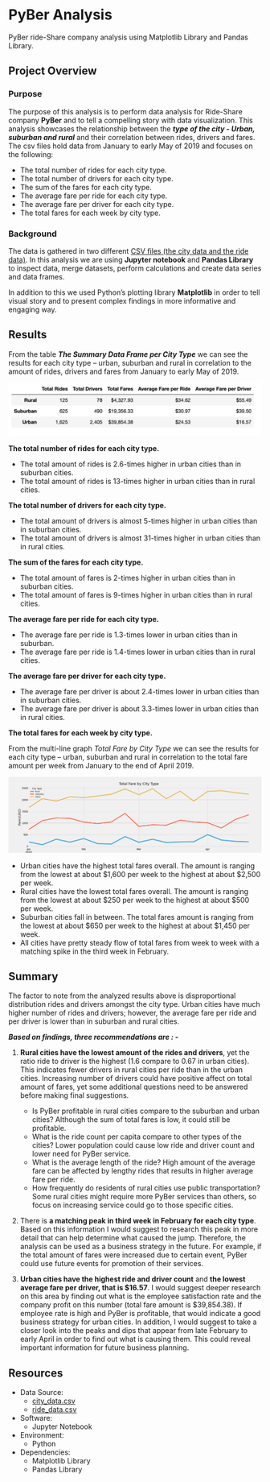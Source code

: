 # PyBer Analysis

PyBer ride-Share company analysis using Matplotlib Library and Pandas Library.

## Project Overview

### Purpose

The purpose of this analysis is to perform data analysis for Ride-Share company **PyBer** and to tell a compelling story with data visualization. This analysis showcases the relationship between the ***type of the city - Urban, suburban and rural*** and their correlation between rides, drivers and fares. The csv files hold data from January to early May of 2019 and focuses on the following:

 - The total number of rides for each city type. 
 - The total number of drivers for each city type. 
 - The sum of the fares for each city type.    
 - The average fare per ride for each city type. 
 - The average fare per driver for each city type. 
 - The total fares for each week by city type.

### Background

The data is gathered in two different [CSV files (the city data and the ride data)](https://github.com/awalindeep/PyBer_Analysis/tree/AwalinGHMAIN/Resources). In this analysis we are using  **Jupyter notebook**  and  **Pandas Library**  to inspect data, merge datasets, perform calculations and create data series and data frames.

In addition to this we used Python’s plotting library  **Matplotlib**  in order to tell visual story and to present complex findings in more informative and engaging way. 


## Results

From the table  _**The Summary Data Frame per City Type**_  we can see the results for each city type – urban, suburban and rural in correlation to the amount of rides, drivers and fares from January to early May of 2019.

![Summary Data Frame](https://github.com/awalindeep/PyBer_Analysis/blob/AwalinGHMAIN/Analysis/Summary_Data_Frame.png)

**The total number of rides for each city type.**

-   The total amount of rides is 2.6-times higher in urban cities than in suburban cities.
-   The total amount of rides is 13-times higher in urban cities than in rural cities.

**The total number of drivers for each city type.**

-   The total amount of drivers is almost 5-times higher in urban cities than in suburban cities.
-   The total amount of drivers is almost 31-times higher in urban cities than in rural cities.

**The sum of the fares for each city type.**

-   The total amount of fares is 2-times higher in urban cities than in suburban cities.
-   The total amount of fares is 9-times higher in urban cities than in rural cities.

**The average fare per ride for each city type.**

-   The average fare per ride is 1.3-times lower in urban cities than in suburban.
-   The average fare per ride is 1.4-times lower in urban cities than in rural cities.

**The average fare per driver for each city type.**

-   The average fare per driver is about 2.4-times lower in urban cities than in suburban cities.
-   The average fare per driver is about 3.3-times lower in urban cities than in rural cities.

**The total fares for each week by city type.**

From the multi-line graph  _Total Fare by City Type_  we can see the results for each city type – urban, suburban and rural in correlation to the total fare amount per week from January to the end of April 2019.

![PyBer fare summary](https://github.com/awalindeep/PyBer_Analysis/blob/AwalinGHMAIN/Analysis/PyBer_fare_summary.png)

-   Urban cities have the highest total fares overall. The amount is ranging from the lowest at about $1,600 per week to the highest at about $2,500 per week.
-   Rural cities have the lowest total fares overall. The amount is ranging from the lowest at about $250 per week to the highest at about $500 per week.
-   Suburban cities fall in between. The total fares amount is ranging from the lowest at about $650 per week to the highest at about $1,450 per week.
-   All cities have pretty steady flow of total fares from week to week with a matching spike in the third week in February.

## Summary

The factor to note from the analyzed results above is disproportional distribution rides and drivers amongst the city type. Urban cities have much higher number of rides and drivers; however, the average fare per ride and per driver is lower than in suburban and rural cities.

_**Based on findings,  three recommendations are : -**_


1.  **Rural cities have the lowest amount of the rides and drivers**, yet the ratio ride to driver is the highest (1.6 compare to 0.67 in urban cities). This indicates fewer drivers in rural cities per ride than in the urban cities. Increasing number of drivers could have positive affect on total amount of fares, yet some additional questions need to be answered before making final suggestions.

    -   Is PyBer profitable in rural cities compare to the suburban and urban cities? Although the sum of total fares is low, it could still be profitable.
    -   What is the ride count per capita compare to other types of the cities? Lower population could cause low ride and driver count and lower need for PyBer service.
    -   What is the average length of the ride? High amount of the average fare can be affected by lengthy rides that results in higher average fare per ride.
    -   How frequently do residents of rural cities use public transportation? Some rural cities might require more PyBer services than others, so focus on increasing service could go to those specific cities.

2.  There is  **a matching peak in third week in February for each city type**. Based on this information I would suggest to research this peak in more detail that can help determine what caused the jump. Therefore, the analysis can be used as a business strategy in the future. For example, if the total amount of fares were increased due to certain event, PyBer could use future events for promotion of their services.
    
3.  **Urban cities have the highest ride and driver count**  and  **the lowest average fare per driver, that is $16.57**. I would suggest deeper research on this area by finding out what is the employee satisfaction rate and the company profit on this number (total fare amount is $39,854.38). If employee rate is high and PyBer is profitable, that would indicate a good business strategy for urban cities. In addition, I would suggest to take a closer look into the peaks and dips that appear from late February to early April in order to find out what is causing them. This could reveal important information for future business planning.
    
## Resources

-   Data Source:
    -  [city_data.csv](https://github.com/awalindeep/PyBer_Analysis/blob/AwalinGHMAIN/Resources/city_data.csv)
    -  [ride_data.csv](https://github.com/awalindeep/PyBer_Analysis/blob/AwalinGHMAIN/Resources/ride_data.csv)
-   Software:
    -   Jupyter Notebook
-   Environment:
    -   Python 
-   Dependencies:
    -   Matplotlib Library
    -   Pandas Library
